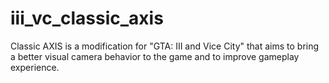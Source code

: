 # iii_vc_classic_axis
Classic AXIS is a modification for "GTA: III and Vice City" that aims to bring a better visual camera behavior to the game and to improve gameplay experience.
